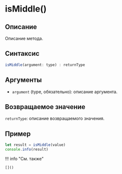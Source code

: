 # isMiddle()

## Описание
Описание метода.

## Синтаксис
```javascript
isMiddle(argument: type) : returnType
```

## Аргументы
- `argument` (type, обязательно): описание аргумента.

## Возвращаемое значение
`returnType`: описание возвращаемого значения.

## Пример
```javascript linenums="1"
let result = isMiddle(value)
console.info(result)
```

!!! info "См. также"

    []()

